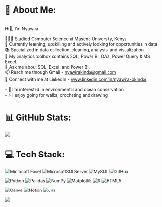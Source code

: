 # 💫 About Me:
<br>Hi👋, I'm Nyawira<br><br>👩🏻‍🎓 Studied Computer Science at Maseno University, Kenya<br>🌱 Currently learning, upskilling and actively looking for opportunities in data<br>📚 Specialized in data collection, cleaning, analysis, and visualization.<br>🧰 My analytics toolbox contains SQL, Power BI, DAX, Power Query & MS Excel.<br>💬 Ask me about SQL, Excel, and Power BI.<br>📫 Reach me through Gmail - nyawirakinda@gmail.com<br>🔗 Connect with me at LinkedIn - www.linkedin.com/in/nyawira-okinda/<br><br>- 👀 I’m interested in environmental and ocean conservation<br>- ⚡ I enjoy going for walks, crocheting and drawing 

# 📊 GitHub Stats:
![](https://github-readme-stats.vercel.app/api?username=kiinda-2&theme=dark&hide_border=false&include_all_commits=false&count_private=false)<br/>

# 💻 Tech Stack:
![Microsoft Excel](https://img.shields.io/badge/Microsoft_Excel-217346?style=for-the-badge&logo=microsoft-excel&logoColor=white)  ![MicrosoftSQLServer](https://img.shields.io/badge/Microsoft%20SQL%20Server-CC2927?style=for-the-badge&logo=microsoft%20sql%20server&logoColor=white)  ![MySQL](https://img.shields.io/badge/mysql-4479A1.svg?style=for-the-badge&logo=mysql&logoColor=white) ![GitHub](https://img.shields.io/badge/github-%23121011.svg?style=for-the-badge&logo=github&logoColor=white)   

![Python](https://img.shields.io/badge/python-3670A0?style=for-the-badge&logo=python&logoColor=ffdd54)   ![Pandas](https://img.shields.io/badge/pandas-%23150458.svg?style=for-the-badge&logo=pandas&logoColor=white)  ![NumPy](https://img.shields.io/badge/numpy-%23013243.svg?style=for-the-badge&logo=numpy&logoColor=white)  ![Matplotlib](https://img.shields.io/badge/Matplotlib-%23ffffff.svg?style=for-the-badge&logo=Matplotlib&logoColor=black) ![R](https://img.shields.io/badge/r-%23276DC3.svg?style=for-the-badge&logo=r&logoColor=white) ![HTML5](https://img.shields.io/badge/html5-%23E34F26.svg?style=for-the-badge&logo=html5&logoColor=white)

![Canva](https://img.shields.io/badge/Canva-%2300C4CC.svg?style=for-the-badge&logo=Canva&logoColor=white)  ![Notion](https://img.shields.io/badge/Notion-%23000000.svg?style=for-the-badge&logo=notion&logoColor=white) ![Jira](https://img.shields.io/badge/jira-%230A0FFF.svg?style=for-the-badge&logo=jira&logoColor=white)






[![](https://visitcount.itsvg.in/api?id=kiinda-2&icon=0&color=0)](https://visitcount.itsvg.in)



